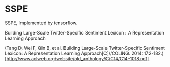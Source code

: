 # SSPE
SSPE, Implemented by tensorflow.

Building Large-Scale Twitter-Specific Sentiment Lexicon : A Representation Learning Approach


(Tang D, Wei F, Qin B, et al. Building Large-Scale Twitter-Specific Sentiment Lexicon: A Representation Learning Approach[C]//COLING. 2014: 172-182.)[http://www.aclweb.org/website/old_anthology/C/C14/C14-1018.pdf]